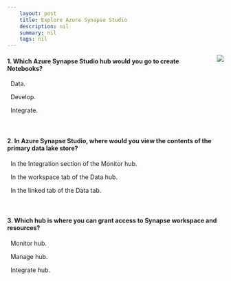 ```yaml
---
    layout: post
    title: Explore Azure Synapse Studio 
    description: nil
    summary: nil
    tags: nil
---
```



 <a target="_blank" href="https://docs.microsoft.com/en-us/learn/modules/explore-azure-synapse-studio/14-knowledge-check/"><i class="fas fa-external-link-alt"></i> </a>
 <img align="right" src="https://docs.microsoft.com/en-us/learn/achievements/explore-azure-synapse-studio.svg">
####  1. Which Azure Synapse Studio hub would you go to create Notebooks?


<i class='far fa-square'></i> &nbsp;&nbsp;Data.

<i class='fas fa-check-square' style='color: Dodgerblue;'></i> &nbsp;&nbsp;Develop.

<i class='far fa-square'></i> &nbsp;&nbsp;Integrate.
<br />
<br />
<br />

####  2. In Azure Synapse Studio, where would you view the contents of the primary data lake store?


<i class='far fa-square'></i> &nbsp;&nbsp;In the Integration section of the Monitor hub.

<i class='far fa-square'></i> &nbsp;&nbsp;In the workspace tab of the Data hub.

<i class='fas fa-check-square' style='color: Dodgerblue;'></i> &nbsp;&nbsp;In the linked tab of the Data tab.
<br />
<br />
<br />

####  3. Which hub is where you can grant access to Synapse workspace and resources?


<i class='far fa-square'></i> &nbsp;&nbsp;Monitor hub.

<i class='fas fa-check-square' style='color: Dodgerblue;'></i> &nbsp;&nbsp;Manage hub.

<i class='far fa-square'></i> &nbsp;&nbsp;Integrate hub.
<br />
<br />
<br />
